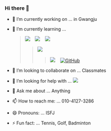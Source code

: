 ### Hi there 👋


<!--
**psihyeong/psihyeong** is a ✨ _special_ ✨ repository because its `README.md` (this file) appears on your GitHub profile.

Here are some ideas to get you started:
-->

- 🔭 I’m currently working on ... in Gwangju
- 🌱 I’m currently learning ... 
  > [<img src="https://img.shields.io/badge/HTML5-E34F26?style=for-the-badge&logo=html5&logoColor=white" />]() &nbsp;&nbsp;
    [<img src="https://img.shields.io/badge/CSS3-1572B6?style=for-the-badge&logo=css3&logoColor=white" />]() &nbsp;&nbsp;
    [<img src = "https://img.shields.io/badge/Bootstrap-563D7C?style=for-the-badge&logo=bootstrap&logoColor=white"/>](https://getbootstrap.com/) &nbsp;&nbsp;
  >> [<img src="https://img.shields.io/badge/Python-3776AB?style=for-the-badge&logo=python&logoColor=white" />]() &nbsp;&nbsp;
  >>> [<img src="https://img.shields.io/badge/GIT-E44C30?style=for-the-badge&logo=git&logoColor=white"/>](https://git-scm.com/) &nbsp;&nbsp; 
    [<img src="https://img.shields.io/badge/GitHub-100000?style=for-the-badge&logo=github&logoColor=white" alt="GitHub"/>](https://github.com/) &nbsp;&nbsp; 
  
- 👯 I’m looking to collaborate on ... Classmates
- 🤔 I’m looking for help with ... <a href="https://solved.ac/psh1514"><img src="http://mazassumnida.wtf/api/mini/generate_badge?boj=psh1514"/></a>
- 💬 Ask me about ... Anything
- 📫 How to reach me: ... 010-4127-3286
- 😄 Pronouns: ... ISFJ
- ⚡ Fun fact: ... Tennis, Golf, Badminton

<div>
  <img src="https://komarev.com/ghpvc/?username=psihyeong&style=for-the-badge&color=blue" alt=""/>
</div>
